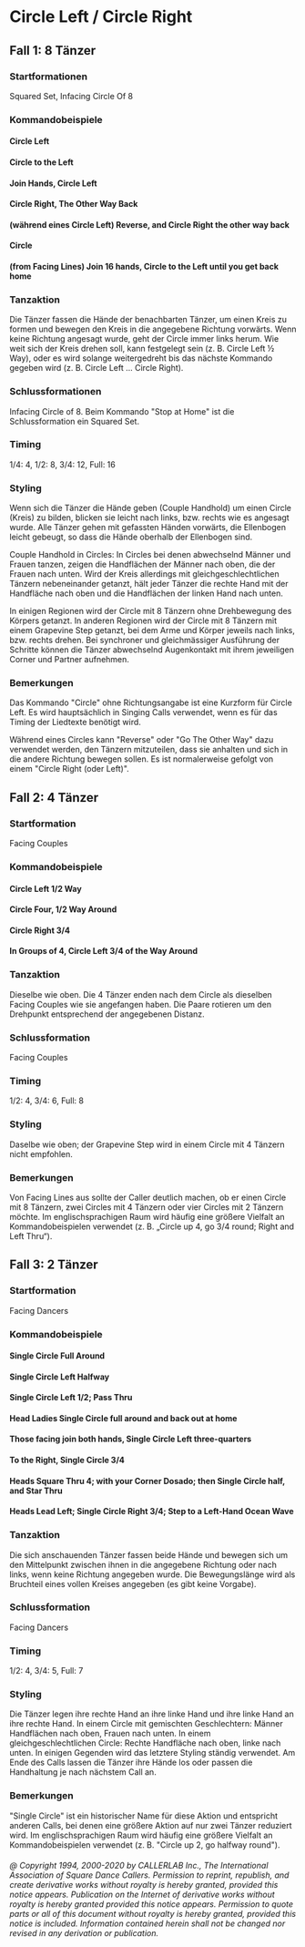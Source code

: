 
# Circle Left / Circle Right

## Fall 1: 8 Tänzer

### Startformationen

Squared Set, Infacing Circle Of 8

### Kommandobeispiele

#### Circle Left
#### Circle to the Left
#### Join Hands, Circle Left
#### Circle Right, The Other Way Back
#### (während eines Circle Left) Reverse, and Circle Right the other way back
#### Circle
#### (from Facing Lines) Join 16 hands, Circle to the Left until you get back home

### Tanzaktion

Die Tänzer fassen die Hände der benachbarten Tänzer, um einen Kreis zu formen und bewegen den Kreis in die angegebene Richtung vorwärts. Wenn keine Richtung angesagt wurde, geht der Circle immer links herum. Wie weit sich der Kreis drehen soll, kann festgelegt sein (z. B. Circle Left ½ Way), oder es wird solange weitergedreht bis das nächste Kommando gegeben wird (z. B. Circle Left ... Circle Right).

### Schlussformationen

Infacing Circle of 8. Beim Kommando "Stop at Home" ist die Schlussformation ein Squared Set.

### Timing

1/4: 4, 1/2: 8, 3/4: 12, Full: 16

### Styling

Wenn sich die Tänzer die Hände geben (Couple Handhold) um einen Circle (Kreis) zu bilden, blicken sie leicht nach links, bzw. rechts wie es angesagt wurde. Alle Tänzer gehen mit gefassten Händen vorwärts, die Ellenbogen leicht gebeugt, so dass die Hände oberhalb der Ellenbogen sind.

Couple Handhold in Circles: In Circles bei denen abwechselnd Männer und Frauen tanzen, zeigen die Handflächen der Männer nach oben, die der Frauen nach unten. Wird der Kreis allerdings mit gleichgeschlechtlichen Tänzern nebeneinander getanzt, hält jeder Tänzer die rechte Hand mit der Handfläche nach oben und die Handflächen der linken Hand nach unten.

In einigen Regionen wird der Circle mit 8 Tänzern ohne Drehbewegung des Körpers getanzt. In anderen Regionen wird der Circle mit 8 Tänzern mit einem Grapevine Step getanzt, bei dem Arme und Körper jeweils nach links, bzw. rechts drehen. Bei synchroner und gleichmässiger Ausführung der Schritte können die Tänzer abwechselnd Augenkontakt mit ihrem jeweiligen Corner und Partner aufnehmen.

### Bemerkungen

Das Kommando "Circle" ohne Richtungsangabe ist eine Kurzform für Circle Left.
Es wird hauptsächlich in Singing Calls verwendet, wenn es für das Timing der Liedtexte benötigt wird.

Während eines Circles kann "Reverse" oder "Go The Other Way" dazu verwendet werden, den Tänzern 
mitzuteilen, dass sie anhalten und sich in die andere Richtung bewegen sollen.
Es ist normalerweise gefolgt von einem "Circle Right (oder Left)".

## Fall 2: 4 Tänzer

### Startformation

Facing Couples

### Kommandobeispiele

#### Circle Left 1/2 Way
#### Circle Four, 1/2 Way Around
#### Circle Right 3/4
#### In Groups of 4, Circle Left 3/4 of the Way Around

### Tanzaktion

Dieselbe wie oben. Die 4 Tänzer enden nach dem Circle als dieselben 
Facing Couples wie sie angefangen haben. Die Paare rotieren um den Drehpunkt 
entsprechend der angegebenen Distanz.

### Schlussformation

Facing Couples

### Timing

1/2: 4, 3/4: 6, Full: 8

### Styling

Daselbe wie oben; der Grapevine Step wird in einem Circle mit 4 Tänzern nicht empfohlen.

### Bemerkungen 

Von Facing Lines aus sollte der Caller deutlich machen, 
ob er einen Circle mit 8 Tänzern, zwei
Circles mit 4 Tänzern oder vier Circles mit 2 Tänzern möchte.
Im englischsprachigen Raum wird häufig eine
größere Vielfalt an Kommandobeispielen verwendet 
(z. B. „Circle up 4, go 3/4 round; Right and Left Thru“).

## Fall 3: 2 Tänzer

### Startformation

Facing Dancers

### Kommandobeispiele

#### Single Circle Full Around
#### Single Circle Left Halfway
#### Single Circle Left 1/2; Pass Thru
#### Head Ladies Single Circle full around and back out at home
#### Those facing join both hands, Single Circle Left three-quarters
#### To the Right, Single Circle 3/4
#### Heads Square Thru 4; with your Corner Dosado; then Single Circle half, and Star Thru
#### Heads Lead Left; Single Circle Right 3/4; Step to a Left-Hand Ocean Wave

### Tanzaktion

Die sich anschauenden Tänzer fassen beide Hände und bewegen 
sich um den Mittelpunkt zwischen
ihnen in die angegebene Richtung oder nach links, 
wenn keine Richtung angegeben wurde.
Die Bewegungslänge wird als Bruchteil eines vollen 
Kreises angegeben (es gibt keine Vorgabe).

### Schlussformation

Facing Dancers

### Timing

1/2: 4, 3/4: 5, Full: 7

### Styling

Die Tänzer legen ihre rechte Hand an ihre linke Hand
und ihre linke Hand an ihre rechte Hand. In einem
Circle mit gemischten Geschlechtern: 
Männer Handflächen nach oben, Frauen nach unten. In einem
gleichgeschlechtlichen Circle: 
Rechte Handfläche nach oben, linke nach unten. 
In einigen Gegenden wird das
letztere Styling ständig verwendet. 
Am Ende des Calls lassen die Tänzer ihre Hände los oder passen die
Handhaltung je nach nächstem Call an.

### Bemerkungen

"Single Circle" ist ein historischer Name
für diese Aktion und entspricht anderen Calls, bei denen
eine größere Aktion auf nur zwei Tänzer reduziert wird.
Im englischsprachigen Raum wird häufig eine größere Vielfalt 
an Kommandobeispielen verwendet 
(z. B. "Circle up 2, go halfway round").

###### @ Copyright 1994, 2000-2020 by CALLERLAB Inc., The International Association of Square Dance Callers. Permission to reprint, republish, and create derivative works without royalty is hereby granted, provided this notice appears. Publication on the Internet of derivative works without royalty is hereby granted provided this notice appears. Permission to quote parts or all of this document without royalty is hereby granted, provided this notice is included. Information contained herein shall not be changed nor revised in any derivation or publication.
